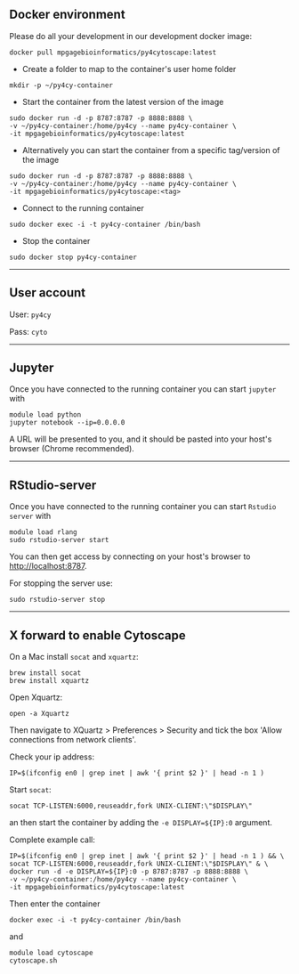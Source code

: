## Docker environment 

Please do all your development in our development docker image:

```
docker pull mpgagebioinformatics/py4cytoscape:latest
```

* Create a folder to map to the container's user home folder
```
mkdir -p ~/py4cy-container
```

* Start the container from the latest version of the image
```
sudo docker run -d -p 8787:8787 -p 8888:8888 \
-v ~/py4cy-container:/home/py4cy --name py4cy-container \
-it mpgagebioinformatics/py4cytoscape:latest
```

* Alternatively you can start the container from a specific tag/version of the image
```
sudo docker run -d -p 8787:8787 -p 8888:8888 \
-v ~/py4cy-container:/home/py4cy --name py4cy-container \
-it mpgagebioinformatics/py4cytoscape:<tag>
```

* Connect to the running container
```
sudo docker exec -i -t py4cy-container /bin/bash
```

* Stop the container
```
sudo docker stop py4cy-container
```
----

## User account

User: `py4cy`

Pass: `cyto`

----

## Jupyter

Once you have connected to the running container you can start `jupyter` with
```
module load python
jupyter notebook --ip=0.0.0.0
```
A URL will be presented to you, and it should be pasted into your host's browser (Chrome  recommended).

----
## RStudio-server
Once you have connected to the running container you can start `Rstudio server` with
```
module load rlang
sudo rstudio-server start
```
You can then get access by connecting on your host's browser to [http://localhost:8787](http://localhost:8787).

For stopping the server use:
```
sudo rstudio-server stop
```

----

## X forward to enable Cytoscape

On a Mac install `socat` and `xquartz`:
```
brew install socat
brew install xquartz
```
Open Xquartz:
```
open -a Xquartz
```
Then navigate to XQuartz > Preferences > Security  and tick the box 'Allow connections from network clients'.

Check your ip address:
```
IP=$(ifconfig en0 | grep inet | awk '{ print $2 }' | head -n 1 )
```
Start `socat`:
```
socat TCP-LISTEN:6000,reuseaddr,fork UNIX-CLIENT:\"$DISPLAY\"
```
an then start the container by adding the `-e DISPLAY=${IP}:0` argument. 

Complete example call: 
```
IP=$(ifconfig en0 | grep inet | awk '{ print $2 }' | head -n 1 ) && \
socat TCP-LISTEN:6000,reuseaddr,fork UNIX-CLIENT:\"$DISPLAY\" & \
docker run -d -e DISPLAY=${IP}:0 -p 8787:8787 -p 8888:8888 \
-v ~/py4cy-container:/home/py4cy --name py4cy-container \
-it mpgagebioinformatics/py4cytoscape:latest
```
Then enter the container
```
docker exec -i -t py4cy-container /bin/bash
```
and
```
module load cytoscape
cytoscape.sh
```

